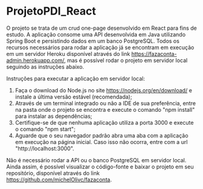 # ProjetoPDI_React
O projeto se trata de um crud one-page desenvolvido em React para fins de estudo. 
A aplicação consome uma API desenvolvida em Java utilizando Spring Boot e persistindo dados em um banco PostgreSQL.
Todos os recursos necessários para rodar a aplicação já se encontram em execução em um servidor Heroku disponível através do link https://fazaconta-admin.herokuapp.com/, mas é possível rodar o projeto em servidor local seguindo as instruções abaixo.

Instruções para executar a aplicação em servidor local:

1. Faça o download do Node.js no site https://nodejs.org/en/download/ e instale a última versão estável (recomendada);
2. Através de um terminal integrado ou não a IDE de sua preferência, entre na pasta onde o projeto se encontra e execute o comando "npm install" para instalar as dependências;
3. Certifique-se de que nenhuma aplicação utiliza a porta 3000 e execute o comando "npm start";
4. Aguarde que o seu navegador padrão abra uma aba com a aplicação em execução na página inicial. Caso isso não ocorra, entre com a url "http://localhost:3000".

Não é necessário rodar a API ou o banco PostgreSQL em servidor local. Ainda assim, é possível visualizar o código-fonte e baixar o projeto em seu repositório, disponível através do link https://github.com/michelOlivc/fazaconta.

